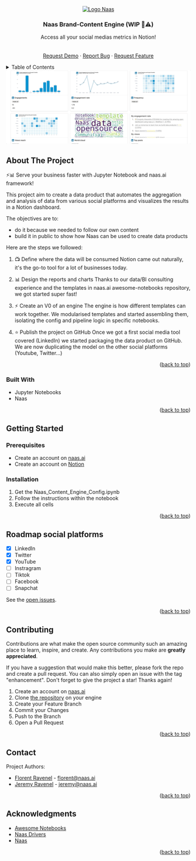 <div id="top"></div>
<!-- PROJECT LOGO -->
<div align="center">
  <a href="https://github.com/jupyter-naas/naas-content-engine/">
    <img src="https://landen.imgix.net/jtci2pxwjczr/assets/5ice39g4.png?w=160" alt="Logo Naas">
  </a>

  <h3 align="center">Naas Brand-Content Engine (WIP 👷⚠️)</h3>

  <p align="center">
    Access all your social medias metrics in Notion!
    <br />
    <br />
    <br />
    <a href="https://calendly.com/florentravenel/naas-content-engine-demo?month=2022-07" target="_blank">Request Demo</a>
    ·
    <a href="https://github.com/jupyter-naas/naas-content-engine/issues/new" target="_blank">Report Bug</a>
    ·
    <a href="https://github.com/jupyter-naas/naas-content-engine/issues/new" target="_blank">Request Feature</a>
  </p>
</div>



<!-- TABLE OF CONTENTS -->
<details>
  <summary>Table of Contents</summary>
  <ol>
    <li>
      <a href="#about-the-project">About The Project</a>
      <ul>
        <li><a href="#built-with">Built With</a></li>
      </ul>
    </li>
    <li>
      <a href="#getting-started">Getting Started</a>
      <ul>
        <li><a href="#prerequisites">Prerequisites</a></li>
        <li><a href="#installation">Installation</a></li>
      </ul>
    </li>
    <li><a href="#roadmap">Roadmap</a></li>
    <li><a href="#contributing">Contributing</a></li>
    <li><a href="#contact">Contact</a></li>
    <li><a href="#acknowledgments">Acknowledgments</a></li>
  </ol>
</details>

<img src="showcase.gif" alt="Gif content engine">

<!-- ABOUT THE PROJECT -->
## About The Project

⚡️📊 Serve your business faster with Jupyter Notebook and naas.ai framework!

This project aim to create a data product that automates the aggregation and analysis of data from various social platforms and visualizes the results in a Notion dashboard.

The objectives are to:
- do it because we needed to follow our own content
- build it in public to show how Naas can be used to create data products

Here are the steps we followed:

1. 📺 Define where the data will be consumed
Notion came out naturally, it's the go-to tool for a lot of businesses today.

2. 📊 Design the reports and charts
Thanks to our data/BI consulting experience and the templates in naas.ai awesome-notebooks repository, we got started super fast!

3. ⚡️ Create an V0 of an engine
The engine is how different templates can work together. We modularised templates and started assembling them, isolating the config and pipeline logic in specific notebooks.

4. ⭐️ Publish the project on GitHub
Once we got a first social media tool covered (LinkedIn) we started packaging the data product on GitHub.
We are now duplicating the model on the other social platforms (Youtube, Twitter…)

<p align="right">(<a href="#top">back to top</a>)</p>



### Built With

* Jupyter Notebooks
* Naas

<p align="right">(<a href="#top">back to top</a>)</p>



<!-- GETTING STARTED -->
## Getting Started

### Prerequisites

* Create an account on [naas.ai](https://www.naas.ai/free-forever)
* Create an account on [Notion](https://www.notion.so/)

### Installation

1. Get the Naas_Content_Engine_Config.ipynb
2. Follow the instructions within the notebook
2. Execute all cells

<p align="right">(<a href="#top">back to top</a>)</p>


<!-- ROADMAP -->
## Roadmap social platforms

- [x] LinkedIn
- [x] Twitter
- [x] YouTube
- [ ] Instragram
- [ ] Tiktok
- [ ] Facebook
- [ ] Snapchat

See the [open issues](https://github.com/jupyter-naas/naas-content-engine/issues).

<p align="right">(<a href="#top">back to top</a>)</p>



<!-- CONTRIBUTING -->
## Contributing

Contributions are what make the open source community such an amazing place to learn, inspire, and create. Any contributions you make are **greatly appreciated**.

If you have a suggestion that would make this better, please fork the repo and create a pull request. You can also simply open an issue with the tag "enhancement".
Don't forget to give the project a star! Thanks again!

1. Create an account on [naas.ai](https://www.naas.ai/free-forever)
2. Clone [the repository](https://github.com/jupyter-naas/naas-content-engine) on your engine 
2. Create your Feature Branch
3. Commit your Changes
4. Push to the Branch
5. Open a Pull Request

<p align="right">(<a href="#top">back to top</a>)</p>


<!-- CONTACT -->
## Contact

Project Authors: 
* [Florent Ravenel](https://www.linkedin.com/in/florent-ravenel/) - florent@naas.ai
* [Jeremy Ravenel](https://www.linkedin.com/in/ACoAAAJHE7sB5OxuKHuzguZ9L6lfDHqw--cdnJg/) - jeremy@naas.ai

<p align="right">(<a href="#top">back to top</a>)</p>



<!-- ACKNOWLEDGMENTS -->
## Acknowledgments

* [Awesome Notebooks](https://github.com/jupyter-naas/awesome-notebooks)
* [Naas Drivers](https://github.com/jupyter-naas/drivers)
* [Naas](https://github.com/jupyter-naas/naas)


<p align="right">(<a href="#top">back to top</a>)</p>
